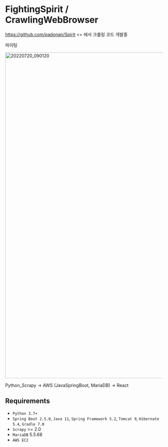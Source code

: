 # FightingSpirit / CrawlingWebBrowser


https://github.com/padonan/Spirit <= 에서 크롤링 코드 개발중


파이팅



<img width="1039" alt="20220720_090120" src="https://user-images.githubusercontent.com/98295182/179867963-1e616a51-7597-4d49-94e6-73542297b493.png">


Python_Scrapy -> AWS (JavaSpringBoot, MariaDB) -> React 





Requirements
------------

* ```Python 3.7+```
* ```Spring Boot 2.5.0```,
```Java 11```,
```Spring Framework 5.2```,
```Tomcat 9```, ```Hibernate 5.4```,
```Gradle 7.0```
* ``Scrapy`` >=  2.0
* ```MariaDB``` 5.5.68 
* ```AWS EC2```

